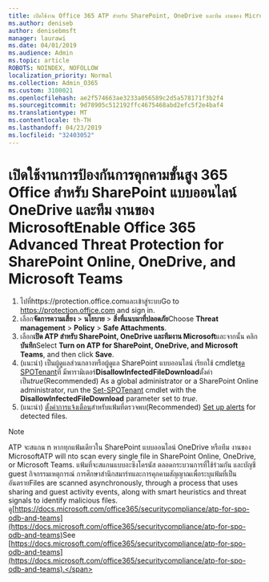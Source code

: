 ```yaml
---
title: เปิดใช้งาน Office 365 ATP สำหรับ SharePoint, OneDrive และทีม งานของ Microsoft
ms.author: deniseb
author: denisebmsft
manager: laurawi
ms.date: 04/01/2019
ms.audience: Admin
ms.topic: article
ROBOTS: NOINDEX, NOFOLLOW
localization_priority: Normal
ms.collection: Admin_O365
ms.custom: 3100021
ms.openlocfilehash: ae2f574663ae3233a056589c2d5a578171f3b2f4
ms.sourcegitcommit: 9d78905c512192ffc4675468abd2efc5f2e4baf4
ms.translationtype: MT
ms.contentlocale: th-TH
ms.lasthandoff: 04/23/2019
ms.locfileid: "32403052"
---
```

# <a name="enable-office-365-advanced-threat-protection-for-sharepoint-online-onedrive-and-microsoft-teams"></a><span data-ttu-id="14e10-102">เปิดใช้งานการป้องกันการคุกคามขั้นสูง 365 Office สำหรับ SharePoint แบบออนไลน์ OneDrive และทีม งานของ Microsoft</span><span class="sxs-lookup"><span data-stu-id="14e10-102">Enable Office 365 Advanced Threat Protection for SharePoint Online, OneDrive, and Microsoft Teams</span></span>

1. <span data-ttu-id="14e10-103">ไปที่https://protection.office.comและเข้าสู่ระบบ</span><span class="sxs-lookup"><span data-stu-id="14e10-103">Go to https://protection.office.com and sign in.</span></span>
2. <span data-ttu-id="14e10-104">เลือก**จัดการความเสี่ยง** > **นโยบาย** > **สิ่งที่แนบมาที่ปลอดภัย**</span><span class="sxs-lookup"><span data-stu-id="14e10-104">Choose **Threat management** > **Policy** > **Safe Attachments**.</span></span>
3. <span data-ttu-id="14e10-105">เลือก**เปิด ATP สำหรับ SharePoint, OneDrive และทีมงาน Microsoft**และจากนั้น คลิก**บันทึก**</span><span class="sxs-lookup"><span data-stu-id="14e10-105">Select **Turn on ATP for SharePoint, OneDrive, and Microsoft Teams**, and then click **Save**.</span></span>
4. <span data-ttu-id="14e10-106">(แนะนำ) เป็นผู้ดูแลส่วนกลางหรือผู้ดูแล SharePoint แบบออนไลน์ เรียกใช้ cmdlet[ชุด SPOTenant](https://docs.microsoft.com/powershell/module/sharepoint-online/Set-SPOTenant?view=sharepoint-ps)ที่ มีพารามิเตอร์**DisallowInfectedFileDownload**ตั้งค่าเป็น*true*</span><span class="sxs-lookup"><span data-stu-id="14e10-106">(Recommended) As a global administrator or a SharePoint Online administrator, run the [Set-SPOTenant](https://docs.microsoft.com/powershell/module/sharepoint-online/Set-SPOTenant?view=sharepoint-ps) cmdlet with the **DisallowInfectedFileDownload** parameter set to *true*.</span></span>
5. <span data-ttu-id="14e10-107">(แนะนำ) [ตั้งค่าการแจ้งเตือน](https://docs.microsoft.com/office365/securitycompliance/turn-on-atp-for-spo-odb-and-teams#set-up-alerts-for-detected-files)สำหรับแฟ้มที่ตรวจพบ</span><span class="sxs-lookup"><span data-stu-id="14e10-107">(Recommended) [Set up alerts](https://docs.microsoft.com/office365/securitycompliance/turn-on-atp-for-spo-odb-and-teams#set-up-alerts-for-detected-files) for detected files.</span></span>

> [!NOTE]
> <span data-ttu-id="14e10-108">ATP จะสแกน n หากทุกแฟ้มเดียวใน SharePoint แบบออนไลน์ OneDrive หรือทีม งานของ Microsoft</span><span class="sxs-lookup"><span data-stu-id="14e10-108">ATP will nto scan every single file in SharePoint Online, OneDrive, or Microsoft Teams.</span></span> <span data-ttu-id="14e10-109">แฟ้มที่จะสแกนแบบอะซิงโครนัส ตลอดกระบวนการที่ใช้ร่วมกัน และบัญชี guest กิจกรรมเหตุการณ์ การศึกษาสำนึกสมาร์ทและการคุกคามสัญญาณเพื่อระบุแฟ้มที่เป็นอันตราย</span><span class="sxs-lookup"><span data-stu-id="14e10-109">Files are scanned asynchronously, through a process that uses sharing and guest activity events, along with smart heuristics and threat signals to identify malicious files.</span></span> <span data-ttu-id="14e10-110">ดู[https://docs.microsoft.com/office365/securitycompliance/atp-for-spo-odb-and-teams](https://docs.microsoft.com/office365/securitycompliance/atp-for-spo-odb-and-teams)</span><span class="sxs-lookup"><span data-stu-id="14e10-110">See [https://docs.microsoft.com/office365/securitycompliance/atp-for-spo-odb-and-teams](https://docs.microsoft.com/office365/securitycompliance/atp-for-spo-odb-and-teams).</span></span>